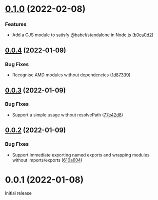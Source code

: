 # [0.1.0](https://github.com/prantlf/babel-plugin-transform-modules-requirejs-babel/compare/v0.0.4...v0.1.0) (2022-02-08)


### Features

* Add a CJS module to satisfy @babel/standalone in Node.js ([b0ca0d2](https://github.com/prantlf/babel-plugin-transform-modules-requirejs-babel/commit/b0ca0d23cc7c14d887c9667555e7d4d025a6da07))

## [0.0.4](https://github.com/prantlf/babel-plugin-transform-modules-requirejs-babel/compare/v0.0.3...v0.0.4) (2022-01-09)


### Bug Fixes

* Recognise AMD modules without dependencies ([1d87339](https://github.com/prantlf/babel-plugin-transform-modules-requirejs-babel/commit/1d873390e1373ba8eec38ebe87f088c66f71dae9))

## [0.0.3](https://github.com/prantlf/babel-plugin-transform-modules-requirejs-babel/compare/v0.0.2...v0.0.3) (2022-01-09)


### Bug Fixes

* Support a simple usage without resolvePath ([77e42d8](https://github.com/prantlf/babel-plugin-transform-modules-requirejs-babel/commit/77e42d8f6b1f9656d4466e0c910095e32c1234f8))

## [0.0.2](https://github.com/prantlf/babel-plugin-transform-modules-requirejs-babel/compare/v0.0.1...v0.0.2) (2022-01-09)


### Bug Fixes

* Support immediate exporting named exports and wrapping modules without imports/exports ([610a604](https://github.com/prantlf/babel-plugin-transform-modules-requirejs-babel/commit/610a604bd784c45a334c6a34fce5f4643a2919d2))

# 0.0.1 (2022-01-08)

Initial release
